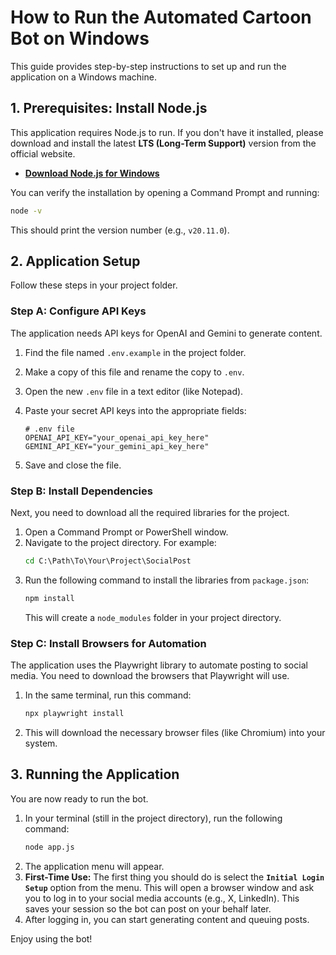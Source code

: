 # How to Run the Automated Cartoon Bot on Windows

This guide provides step-by-step instructions to set up and run the application on a Windows machine.

## 1. Prerequisites: Install Node.js

This application requires Node.js to run. If you don't have it installed, please download and install the latest **LTS (Long-Term Support)** version from the official website.

- **[Download Node.js for Windows](https://nodejs.org/en/download/prebuilt-installer)**

You can verify the installation by opening a Command Prompt and running:
```cmd
node -v
```
This should print the version number (e.g., `v20.11.0`).

## 2. Application Setup

Follow these steps in your project folder.

### Step A: Configure API Keys

The application needs API keys for OpenAI and Gemini to generate content.

1.  Find the file named `.env.example` in the project folder.
2.  Make a copy of this file and rename the copy to `.env`.
3.  Open the new `.env` file in a text editor (like Notepad).
4.  Paste your secret API keys into the appropriate fields:

    ```
    # .env file
    OPENAI_API_KEY="your_openai_api_key_here"
    GEMINI_API_KEY="your_gemini_api_key_here"
    ```
5.  Save and close the file.

### Step B: Install Dependencies

Next, you need to download all the required libraries for the project.

1.  Open a Command Prompt or PowerShell window.
2.  Navigate to the project directory. For example:
    ```cmd
    cd C:\Path\To\Your\Project\SocialPost
    ```
3.  Run the following command to install the libraries from `package.json`:
    ```cmd
    npm install
    ```
    This will create a `node_modules` folder in your project directory.

### Step C: Install Browsers for Automation

The application uses the Playwright library to automate posting to social media. You need to download the browsers that Playwright will use.

1.  In the same terminal, run this command:
    ```cmd
    npx playwright install
    ```
2.  This will download the necessary browser files (like Chromium) into your system.

## 3. Running the Application

You are now ready to run the bot.

1.  In your terminal (still in the project directory), run the following command:
    ```cmd
    node app.js
    ```
2.  The application menu will appear.
3.  **First-Time Use:** The first thing you should do is select the **`Initial Login Setup`** option from the menu. This will open a browser window and ask you to log in to your social media accounts (e.g., X, LinkedIn). This saves your session so the bot can post on your behalf later.
4.  After logging in, you can start generating content and queuing posts.

Enjoy using the bot!
